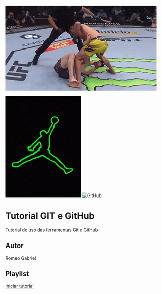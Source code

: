 ![](https://github.com/romeogabriel2/gitegithub/blob/main/blindado.gif)

![](https://github.com/romeogabriel2/gitegithub/blob/main/jordan.gif)
![GitHub](https://img.shields.io/github/license/romeogabriel2/gitegithub?style=for-the-badge)
# Tutorial GIT e GitHub
Tutorial de uso das ferramentas Git e GitHub 
## Autor
Romeo Gabriel     
## Playlist
[Iniciar tutorial](https://joseassis.com.br/cursos/gitegithub.html)
